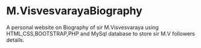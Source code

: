 # M.VisvesvarayaBiography
A personal website on Biography of sir M.Visvesvaraya using HTML,CSS,BOOTSTRAP,PHP and MySql database to store sir M.V followers details.
